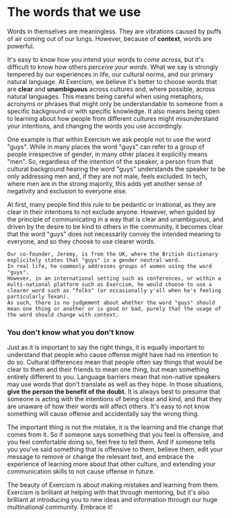 # The words that we use

Words in themselves are meaningless.
They are vibrations caused by puffs of air coming out of our lungs.
However, because of **context**, words are powerful.

It's easy to know how you intend your words to _come across_, but it's difficult to know how others _perceive your words_.
What we say is strongly tempered by our experiences in life, our cultural norms, and our primary natural language.
At Exercism, we believe it's better to choose words that are **clear** and **unambiguous** across cultures and, where possible, across natural languages.
This means being careful when using metaphors, acronyms or phrases that might only be understandable to someone from a specific background or with specific knowledge.
It also means being open to learning about how people from different cultures might misunderstand your intentions, and changing the words you use accordingly.

One example is that within Exercism we ask people not to use the word "guys".
While in many places the word "guys" can refer to a group of people irrespective of gender, in many other places it explicitly means "men".
So, regardless of the intention of the speaker, a person from that cultural background hearing the word "guys" understands the speaker to be only addressing men and, if they are not male, feels excluded.
In tech, where men are in the strong majority, this adds yet another sense of negativity and exclusion to everyone else.

At first, many people find this rule to be pedantic or irrational, as they are clear in their intentions to not exclude anyone.
However, when guided by the principle of communicating in a way that is clear and unambiguous, and driven by the desire to be kind to others in the community, it becomes clear that the word "guys" does not necessarily convey the intended meaning to everyone, and so they choose to use clearer words.

```note
Our co-founder, Jeremy, is from the UK, where the British dictionary explicitely states that "guys" is a gender neutral word.
In real life, he commonly addresses groups of women using the word "guys".
However, in an international setting such as conferences, or within a multi-national platform such as Exercism, he would choose to use a clearer word such as "folks" (or occasionally y'all when he's feeling particularly Texan).
As such, there is no judgement about whether the word "guys" should mean one thing or another or is good or bad, purely that the usage of the word should change with context.
```

### You don't know what you don't know

Just as it is important to say the right things, it is equally important to understand that people who cause offense might have had no intention to do so.
Cultural differences mean that people often say things that would be clear to them and their friends to mean one thing, but mean something entirely different to you.
Language barriers mean that non-native speakers may use words that don't translate as well as they hope.
In those situations, **give the person the benefit of the doubt.**
It is always best to presume that someone is acting with the intentions of being clear and kind, and that they are unaware of how their words will affect others.
It's easy to not know something will cause offense and accidentally say the wrong thing.

The important thing is not the mistake, it is the learning and the change that comes from it.
So if someone says something that you feel is offensive, and you feel comfortable doing so, feel free to tell them.
And if someone tells you you've said something that is offensive to them, believe them, edit your message to remove or change the relevant text, and embrace the experience of learning more about that other culture, and extending your communication skills to not cause offense in future.

The beauty of Exercism is about making mistakes and learning from them.
Exercism is brilliant at helping with that through mentoring, but it's also brilliant at introducing you to new ideas and information through our huge multinational community.
Embrace it!
